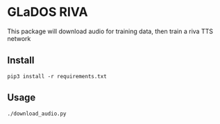 GLaDOS RIVA
===========

This package will download audio for training data, then train a riva TTS network

Install
-------

    pip3 install -r requirements.txt

Usage
-----

    ./download_audio.py
